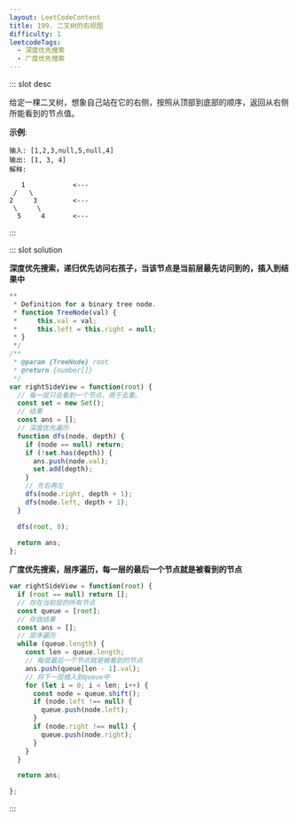 ```yaml
---
layout: LeetCodeContent
title: 199. 二叉树的右视图
difficulty: 1
leetcodeTags:
  - 深度优先搜索
  - 广度优先搜索
---
```



::: slot desc

给定一棵二叉树，想象自己站在它的右侧，按照从顶部到底部的顺序，返回从右侧所能看到的节点值。

**示例**:

```
输入: [1,2,3,null,5,null,4]
输出: [1, 3, 4]
解释:

   1            <---
 /   \
2     3         <---
 \     \
  5     4       <---

```
:::


::: slot solution

**深度优先搜索，递归优先访问右孩子，当该节点是当前层最先访问到的，插入到结果中**

```javascript
**
 * Definition for a binary tree node.
 * function TreeNode(val) {
 *     this.val = val;
 *     this.left = this.right = null;
 * }
 */
/**
 * @param {TreeNode} root
 * @return {number[]}
 */
var rightSideView = function(root) {
  // 每一层只会看到一个节点，用于去重。
  const set = new Set();
  // 结果
  const ans = [];
  // 深度优先遍历
  function dfs(node, depth) {
    if (node == null) return;
    if (!set.has(depth)) {
      ans.push(node.val);
      set.add(depth);
    }
    // 先右再左
    dfs(node.right, depth + 1);
    dfs(node.left, depth + 1);
  }

  dfs(root, 0);
  
  return ans;
};
```

**广度优先搜索，层序遍历，每一层的最后一个节点就是被看到的节点**

```javascript
var rightSideView = function(root) {
  if (root == null) return [];
  // 存在当前层的所有节点
  const queue = [root];
  // 存放结果
  const ans = [];
  // 层序遍历
  while (queue.length) {
    const len = queue.length;
    // 每层最后一个节点就是被看到的节点
    ans.push(queue[len - 1].val);
    // 将下一层插入到queue中
    for (let i = 0; i < len; i++) {
      const node = queue.shift();
      if (node.left !== null) {
        queue.push(node.left);
      }
      if (node.right !== null) {
        queue.push(node.right);
      }
    }
  }

  return ans;

};
```

:::